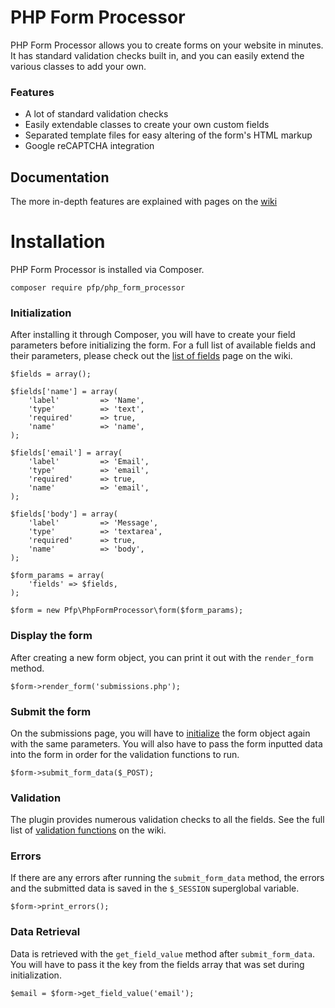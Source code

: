 PHP Form Processor
===================

PHP Form Processor allows you to create forms on your website in minutes. It has standard validation checks built in, and you can easily extend the various classes to add your own.

### Features

  - A lot of standard validation checks
  - Easily extendable classes to create your own custom fields
  - Separated template files for easy altering of the form's HTML markup
  - Google reCAPTCHA integration

## Documentation

The more in-depth features are explained with pages on the [wiki]

# Installation

PHP Form Processor is installed via Composer.

```
composer require pfp/php_form_processor
```

### <a name="initialize"></a>Initialization

After installing it through Composer, you will have to create your field parameters before initializing the form. For a full list of available fields and their parameters, please check out the [list of fields] page on the wiki.

```
$fields = array();

$fields['name'] = array(
	'label'         => 'Name',
	'type'          => 'text',
	'required'      => true,
	'name'          => 'name',
);

$fields['email'] = array(
	'label'         => 'Email',
	'type'          => 'email',
	'required'      => true,
	'name'          => 'email',
);

$fields['body'] = array(
	'label'         => 'Message',
	'type'          => 'textarea',
	'required'      => true,
	'name'          => 'body',
);

$form_params = array(
	'fields' => $fields,
);

$form = new Pfp\PhpFormProcessor\form($form_params);
```

### Display the form

After creating a new form object, you can print it out with the `render_form` method.

```
$form->render_form('submissions.php');
```

### Submit the form

On the submissions page, you will have to [initialize](#initialize) the form object again with the same parameters. You will also have to pass the form inputted data into the form in order for the validation functions to run.

```
$form->submit_form_data($_POST);
```

### Validation

The plugin provides numerous validation checks to all the fields. See the full list of [validation functions] on the wiki.

### Errors

If there are any errors after running the `submit_form_data` method, the errors and the submitted data is saved in the `$_SESSION` superglobal variable.

```
$form->print_errors();
```

### Data Retrieval

Data is retrieved with the `get_field_value` method after `submit_form_data`. You will have to pass it the key from the fields array that was set during initialization.

```
$email = $form->get_field_value('email');
```

[wiki]: <https://github.com/Richard1320/php-form-processor/wiki>
[list of fields]: <https://github.com/Richard1320/php-form-processor/wiki/Field-Parameters>
[validation functions]: <https://github.com/Richard1320/php-form-processor/wiki/Field-Class-Tree-&-Validation-Functions>
